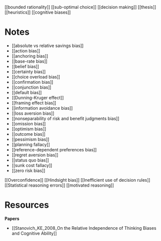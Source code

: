 [[bounded rationality]]
[[sub-optimal choice]]
[[decision making]]
[[thesis]]
[[heuristics]]
[[cognitive biases]]

# Notes
- [[absolute vs relative savings bias]]
- [[action bias]]
- [[anchoring bias]]
- [[base-rate bias]]
- [[belief bias]]
- [[certainty bias]]
- [[choice overload bias]]
- [[confirmation bias]]
- [[conjunction bias]]
- [[default bias]]
- [[Dunning-Kruger effect]]
- [[framing effect bias]]
- [[information avoidance bias]]
- [[loss aversion bias]]
- [[nonseparability of risk and benefit judgments bias]]
- [[omission bias]]
- [[optimism bias]]
- [[outcome bias]]
- [[pessimism bias]]
- [[planning fallacy]]
- [[reference-dependent preferences bias]]
- [[regret aversion bias]]
- [[status quo bias]]
- [[sunk cost fallacy]]
- [[zero risk bias]]


[[Overconfidence]]
[[Hindsight bias]]
[[Inefficient use of decision rules]]
[[Statistical reasoning errors]]
[[motivated reasoning]]


# Resources
**Papers**
- [[Stanovich_KE_2008_On the Relative Independence of Thinking Biases and Cognitive Ability]]